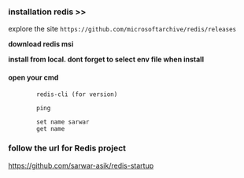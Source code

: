 ### installation redis >>

explore the site 
`https://github.com/microsoftarchive/redis/releases`

**download redis msi**

**install from local. dont forget to select env file when install**

#### open your cmd 

            redis-cli (for version)

            ping

            set name sarwar
            get name


### follow the url for Redis project


https://github.com/sarwar-asik/redis-startup
